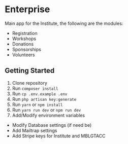 # Enterprise

Main app for the Institute, the following are the modules:
- Registration
- Workshops
- Donations
- Sponsorships
- Volunteers

## Getting Started
1. Clone repository
1. Run `composer install`
1. Run `cp .env.example .env`
1. Run `php artisan key:generate`
1. Run `yarn` or `npm install`
1. Run `yarn run dev`  or `npm run dev`
1. Add/Modify environment variables
  - Modify Database settings (if need be)
  - Add Mailtrap settings
  - Add Stripe keys for Institute and MBLGTACC

